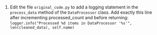 1. Edit the file `original_code.py` to add a logging statement in the `process_data` method of the `DataProcessor` class. Add exactly this line after incrementing processed_count and before returning: `logger.info("Processed %d items in DataProcessor '%s'", len(cleaned_data), self.name)`